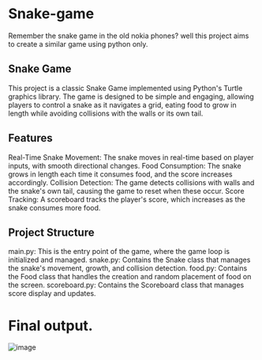 # Snake-game
Remember the snake game in the old nokia phones? well this project aims to create a similar game using python only.

## Snake Game
This project is a classic Snake Game implemented using Python's Turtle graphics library. The game is designed to be simple and engaging, allowing players to control a snake as it navigates a grid, eating food to grow in length while avoiding collisions with the walls or its own tail.

## Features
Real-Time Snake Movement: The snake moves in real-time based on player inputs, with smooth directional changes.
Food Consumption: The snake grows in length each time it consumes food, and the score increases accordingly.
Collision Detection: The game detects collisions with walls and the snake's own tail, causing the game to reset when these occur.
Score Tracking: A scoreboard tracks the player's score, which increases as the snake consumes more food.

## Project Structure
main.py: This is the entry point of the game, where the game loop is initialized and managed.
snake.py: Contains the Snake class that manages the snake's movement, growth, and collision detection.
food.py: Contains the Food class that handles the creation and random placement of food on the screen.
scoreboard.py: Contains the Scoreboard class that manages score display and updates.

# Final output.
![image](https://github.com/user-attachments/assets/a38a1f70-06fd-48a4-98f3-0674e61df286)




